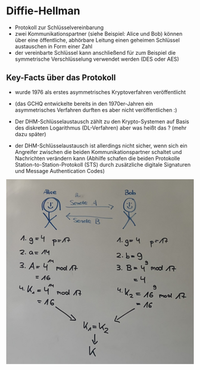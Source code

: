 # Diffie-Hellman
- Protokoll zur Schlüsselvereinbarung
- zwei Kommunikationspartner (siehe Beispiel: Alice und Bob) können über eine öffentliche, abhörbare Leitung einen geheimen Schlüssel austauschen in Form einer Zahl
- der vereinbarte Schlüssel kann anschließend für zum Beispiel die symmetrische Verschlüsselung verwendet werden (DES oder AES)

## Key-Facts über das Protokoll
- wurde 1976 als erstes asymmetrisches Kryptoverfahren veröffentlicht
- (das GCHQ entwickelte bereits in den 1970er-Jahren ein asymmetrisches Verfahren durften es aber nicht veröffentlichen :)

- Der DHM-Schlüsselaustausch zählt zu den Krypto-Systemen auf Basis des diskreten Logarithmus (DL-Verfahren) aber was heißt das ? (mehr dazu später)
- der DHM-Schlüsselaustausch ist allerdings nicht sicher, wenn sich ein Angreifer zwischen die beiden Kommunikationspartner schaltet und Nachrichten verändern kann (Abhilfe schafen die beiden Protokolle Station-to-Station-Protokoll (STS) durch zusätzliche digitale Signaturen und Message Authentication Codes)

![Key-Exchange](Key-Exchange.jpeg)
